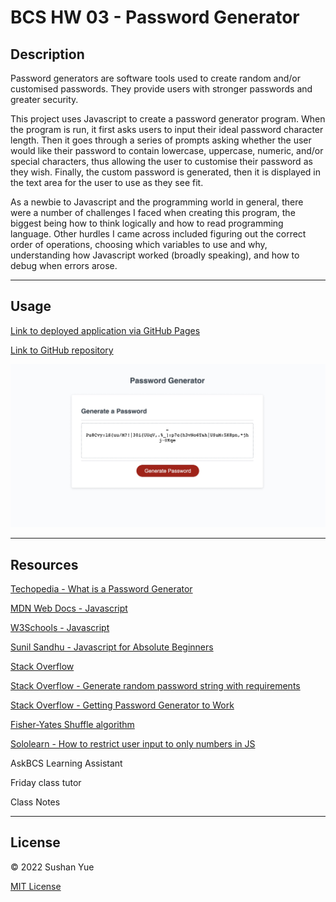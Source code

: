 # BCS HW 03 - Password Generator

## Description

Password generators are software tools used to create random and/or customised passwords. They provide users with stronger passwords and greater security.

This project uses Javascript to create a password generator program. When the program is run, it first asks users to input their ideal password character length. Then it goes through a series of prompts asking whether the user would like their password to contain lowercase, uppercase, numeric, and/or special characters, thus allowing the user to customise their password as they wish. Finally, the custom password is generated, then it is displayed in the text area for the user to use as they see fit.

As a newbie to Javascript and the programming world in general, there were a number of challenges I faced when creating this program, the biggest being how to think logically and how to read programming language. Other hurdles I came across included figuring out the correct order of operations, choosing which variables to use and why, understanding how Javascript worked (broadly speaking), and how to debug when errors arose.

---

## Usage

[Link to deployed application via GitHub Pages](https://atlantablack.github.io/HW03_Password_Generator/)

[Link to GitHub repository](https://github.com/AtlantaBlack/HW03_Password_Generator)

![Screenshot of Password Generator](/pw-gen-screenshot.jpg?raw=true "Password Generator")

---

## Resources

[Techopedia - What is a Password Generator](https://www.techopedia.com/definition/31414/password-generator)

[MDN Web Docs - Javascript](https://developer.mozilla.org/en-US/docs/Web/JavaScript/)

[W3Schools - Javascript](https://www.w3schools.com/jsref/)

[Sunil Sandhu - Javascript for Absolute Beginners](https://sunilsandhu.com/blog/javascript-for-absolute-beginners)

[Stack Overflow](https://stackoverflow.com/questions/)

[Stack Overflow - Generate random password string with requirements](https://stackoverflow.com/questions/9719570/generate-random-password-string-with-requirements-in-javascript)

[Stack Overflow - Getting Password Generator to Work](https://stackoverflow.com/questions/70706563/javascript-password-generator-sometimes-not-including-character-selections)

[Fisher-Yates Shuffle algorithm](https://bost.ocks.org/mike/shuffle/)

[Sololearn - How to restrict user input to only numbers in JS](https://www.sololearn.com/Discuss/2194023/how-do-i-restrict-user-input-to-only-numbers-in-javascript)

AskBCS Learning Assistant

Friday class tutor

Class Notes

---

## License

© 2022 Sushan Yue

[MIT License](/LICENSE.txt)
